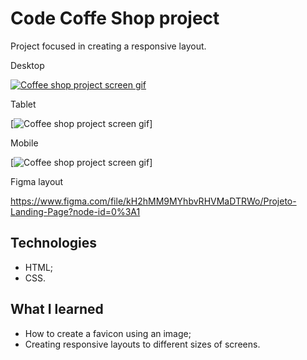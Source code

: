 # Code Coffe Shop project

Project focused in creating a responsive layout.

Desktop 

[<img src="./src/code-desktop-screen.gif" alt="Coffee shop project screen gif">](https://bo83dev.github.io/coffe-shop/)

Tablet

[<img src="./src/code-tablet-screen.gif" alt="Coffee shop project screen gif">]

Mobile

[<img src="./src/code-cel-screen.gif" alt="Coffee shop project screen gif">]

Figma layout

https://www.figma.com/file/kH2hMM9MYhbvRHVMaDTRWo/Projeto-Landing-Page?node-id=0%3A1

## Technologies

- HTML;
- CSS.

## What I learned

- How to create a favicon using an image;
- Creating responsive layouts to different sizes of screens.
